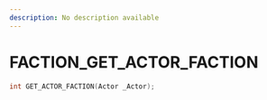 ```yaml
---
description: No description available 
---
```


# FACTION\_GET_ACTOR_FACTION

```cpp
int GET_ACTOR_FACTION(Actor _Actor);
```